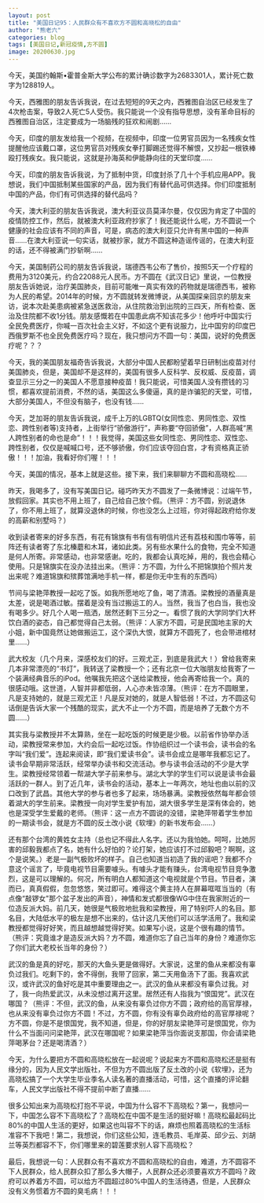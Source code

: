 ```yaml
---
layout: post
title: "美国日记95：人民群众有不喜欢方不圆和高晓松的自由"
author: "熊老六"
categories: blog
tags: [美国日记,新冠疫情,方不圆]
image: 20200630.jpg
---
```

​​今天，美国约翰斯•霍普金斯大学公布的累计确诊数字为2683301人，累计死亡数字为128819人。

今天，西雅图的朋友告诉我说，在过去短短的9天之内，西雅图自治区已经发生了4次枪击案，导致2人死亡5人受伤。我只能说一个没有指导思想，没有革命目标的西雅图自治区，注定要成为一场脑残的狂欢和闹剧……

今天，印度的朋友发给我一个视频，在视频中，印度一位男官员因为一名残疾女性提醒他应该戴口罩，这位男官员对残疾女拳打脚踢还觉得不解恨，又抄起一根铁棒殴打残疾女。我只能说，这就是孙海英和伊能静向往的天堂印度……

今天，印度的朋友告诉我说，为了抵制中货，印度封杀了几十个手机应用APP。我想说，我们中国抵制某些国家的产品，因为我们有替代品可供选择。你们印度抵制中国的产品，你们有可供选择的替代品吗？

今天，澳大利亚的朋友告诉我说，澳大利亚议员莫泽尔曼，仅仅因为肯定了中国的疫情防控工作，然后，就被澳大利亚政府抄家了！我还能说什么呢，方不圆说一个健康的社会应该有不同的声音，可是，病态的澳大利亚只允许有黑中国的一种声音……在澳大利亚说一句实话，就被抄家，就方不圆这种造谣传谣的，在澳大利亚的话，还不得被满门抄斩啊……

今天，美国制药公司的朋友告诉我说，瑞德西韦公布了售价，按照5天一个疗程的费用为3120美元，约合22088元人民币。方不圆在《武汉日记》里说，一位教授朋友告诉她说，治疗美国肺炎，目前可能唯一真实有效的药物就是瑞德西韦，被称为人民的希望。2014年的时候，方不圆就转发微博说，从美国探亲回京的朋友来访，说本次赴美患病被紧急送医救治，从住院救治到出院的三四天，所有检查、医治及住院都不收1分钱。朋友感慨若在中国患此病不知该花多少！他呼吁中国实行全民免费医疗，你喊一百次社会主义好，不如这个更有说服力，比中国穷的印度巴西俄罗斯不也全民免费医疗吗？现在，我只想问方不圆一句：美国，说好的免费医疗呢？？？

今天，我的美国朋友福奇告诉我说，大部分中国人民都盼望着早日研制出疫苗对付美国肺炎，但是，美国却不是这样的，美国有很多人反科学、反权威、反疫苗，调查显示三分之一的美国人不愿意接种疫苗！我只能说，可惜美国人没有攒钱的习惯，都喜欢提前消费，不然的话，美国这么多傻逼，真的是诈骗犯的天堂，可惜，大部分美国人，不但没有脑子，也没有钱……

今天，芝加哥的朋友告诉我说，成千上万的LGBTQ(女同性恋、男同性恋、双性恋、跨性别者等)支持者，上街举行“骄傲游行”，声称要“夺回骄傲”，人群高喊“黑人跨性别者的命也是命”！！！我觉得，美国这些女同性恋、男同性恋、双性恋、跨性别者，仅仅是喊喊口号，还不够骄傲，你们应该夺回白宫，才有资格真正骄傲！！！加油，我看好你们喔！！！

今天，美国的情况，基本上就是这些。接下来，我们来聊聊方不圆和高晓松……

昨天，我喝多了，没有写美国日记。碰巧昨天方不圆发了一条微博说：过端午节，放假回家。其实也不用上班了，自己给自己放个假。（熊评：方不圆，别说退休了，你不用上班了，就算没退休的时候，你也没怎么上过班，你对得起政府给你发的高薪和别墅吗？）

收到读者寄来的好多东西，有花有锦旗有书有信有明信片还有荔枝和围巾等等，前阵还有读者寄了东北榛蘑和木耳，诸如此类。另有些水果什么的食物，完全不知道是何人所寄。非常感动，也非常感谢。吃的，我都会认真吃掉，用的，我也会精心使用。只是锦旗实在没办法挂出来。（熊评：方不圆，为什么不把锦旗拍个照片发出来呢？难道锦旗和殡葬馆满地手机一样，都是你无中生有的东西吗）

节间与梁艳萍教授一起吃了饭。如我所愿地吃了鱼，喝了清酒。梁教授的酒量真是太差，说是喝酒过敏。摆着是没有当过搬运工的人。当然，我当了也白当，我也没有喝多少。好几个人喝一瓶洒，居然还剩下三分之一。看惯了我的大学同学们大杯饮白酒的姿态，自己都觉得自己太弱。（熊评：人家方不圆，可是民国地主家的大小姐，新中国竟然让她做搬运工，这个深仇大恨，就算方不圆死了，也会带进棺材里……）

武大校友（几个月来，深感校友们的好。三观尤正，到底是我武大！）曾给我寄来几本非常漂亮的“书灯”，我转送了梁教授一个；还有北京一位大咖朋友给我寄了一个装满经典音乐的iPod。他嘱我先把这个送给梁教授，他会再寄给我一个。真的很感动哦。这世道，人智并非都低弱，人心亦未皆凉薄。（熊评：在方不圆眼里，凡是支持她的，就是三观尤正！凡是反对她的，就是人智低弱！不过，方不圆这句话倒是告诉大家一个残酷的现实，武大不止一个方不圆，而是培养了无数个方不圆……）

其实我与梁教授并不太算熟，坐在一起吃饭的时候更是少极。以前省作协举办活动，梁教授常来参加，大约会后一起吃过饭。作协组织过一个读书会，读书会的名字叫“我们爱”。连起来阅读，即“我们爱读书会”。读书会成立是哪年我都忘记了。读书会早期非常活跃，经常举办读书和交流活动。参与读书会活动的不少是大学生。梁教授经常领着一帮湖大学子前来参与。湖北大学的学生们可以说是读书会最活跃的一群人。到了近几年，读书会的活动，基本上一年两次，地址也由以前的汉口改到了武昌。其他大学的参与者也多了起来，场场暴满。梁教授依然每年都会领着湖大的学生前来。梁教授一向对学生爱护有加，湖大很多学生是深有体会的，她也是深受学生爱戴的老师。（熊评：这一点方不圆说的没错，梁艳萍带着学生参加的一期读书会，就是方不圆的反土改小说《软埋》的新书发布会……）

还有那个台湾的黄姓女主持（总也记不得此人名字。还以为我怕她。呵呵，比她厉害的邱毅我都点了名，她有什么好怕的？论打架，她应该打不过邱毅吧？啊啊，这个是说笑。）老是一副气极败坏的样子。自己也知道当初造了我的谣吧？我都不介意这个谣言了，毕竟电视节目需要噱头。有噱头才能有赚头，台湾电视节目竞争激烈，这是可以理解的。何况，所有明白人都知道这个电视就是个节目。节目者，演而已，真真假假，忽忽悠悠，笑过即可。难得这个黄主持人在屏幕哐哐当当的（有点像“敲锣女"那个盆子发出的声音），神情和发式都很像WG中住在我家附近的一位造反派大妈。前几天，她很是气极败地批我和梁教授，用了特别吓人的名目。那名目，大陆低水平的极左是想不出来的，估计这几天他们可以活学活用了。我和梁教授都觉得好好笑，而且越想越觉得好笑。如果写小说，这是个很有趣的情节。（熊评：究竟谁才是造反派大妈？方不圆，难道你忘了自己当年的身份？难道你忘了你们武大老校长当年的身份？）

武汉的鱼是真的好吃，那天的大鱼头更是做得好。大家说，这里的鱼从来都没有辜负过我们。吃剩下的，舍不得倒，我带了回家，第二天用鱼汤下了面。我喜欢武汉，或许武汉的鱼好吃是其中重要理由之一。武汉的鱼从来都没有辜负过我。对了，我一向热爱武汉，从未没想过离开这里。居然还有人指我为“恨国党”。武汉在哪国？（熊评：不但，武汉的鱼，从来没有辜负过你方不圆；政府给的高官厚禄，也从来没有辜负过你方不圆！不过，方不圆，你有没有辜负政府给的高官厚禄呢？方不圆，你是不是恨国党，我不知道，但是，你的好朋友梁艳萍可是恨国党，你为什么不当面问问梁艳萍，武汉在哪国呢？如果梁艳萍当你面说支那国，你会请梁艳萍喝茅台？还是喝清酒？）

今天，为什么要把方不圆和高晓松放在一起说呢？说起来方不圆和高晓松还是挺有缘分的，因为人民文学出版社，不但为方不圆出版了反土改的小说《软埋》，还为高晓松搞了一个大学生毕业季名人读名著的直播活动，可惜，这个直播的评论翻车，人民文学出版社不得不提前中断了直播……

很多公知出来为高晓松打抱不平说，中国为什么容不下高晓松？第一，我想问一下，中国怎么容不下高晓松了？高晓松在中国不是生活的挺好嘛！高晓松最起码比80%的中国人生活的更好，如果这也叫容不下的话，麻烦也照着高晓松的生活标准容不下我吧！第二，我想说，你们这些公知，连毛教员、毛岸英、邱少云、刘胡兰等英烈都容不下，你们哪里来的碧莲要求别人容下高晓松？

最后，我想说一句：人民群众有不喜欢方不圆和高晓松的自由，难道，方不圆容不下人民群众，给人民群众扣了那么多大帽子，人民群众还必须要喜欢方不圆吗？政府可以养着方不圆，可以给方不圆超过80%中国人的生活待遇，但是，人民群众没有义务惯着方不圆的臭毛病！！！